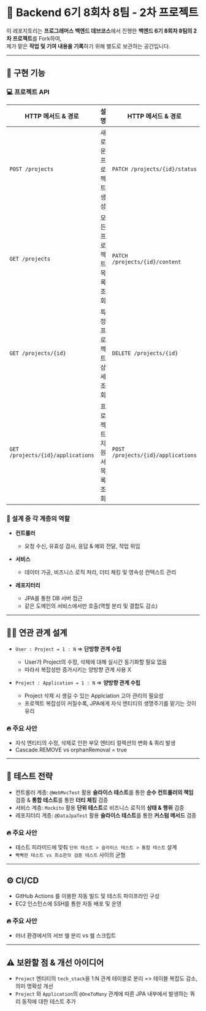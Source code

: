 # 📌 Backend 6기 8회차 8팀 - 2차 프로젝트

이 레포지토리는 **프로그래머스 백엔드 데브코스**에서 진행한 **백엔드 6기 8회차 8팀의 2차 프로젝트**를 Fork하여,  
제가 맡은 **작업 및 기여 내용을 기록**하기 위해 별도로 보관하는 공간입니다.

---

## 🚀 구현 기능

### 💻 프로젝트 API

| HTTP 메서드 & 경로                 | 설명                    | HTTP 메서드 & 경로                 | 설명                   |
|-----------------------------------|-------------------------|------------------------------------|------------------------|
| `POST /projects`                  | 새로운 프로젝트 생성      | `PATCH /projects/{id}/status`      | 프로젝트 상태 수정      |
| `GET /projects`                   | 모든 프로젝트 목록 조회   | `PATCH /projects/{id}/content`     | 프로젝트 역할 배분 수정 |
| `GET /projects/{id}`              | 특정 프로젝트 상세 조회   | `DELETE /projects/{id}`            | 프로젝트 삭제          |
| `GET /projects/{id}/applications` | 프로젝트 지원서 목록 조회 | `POST /projects/{id}/applications` | 프로젝트 지원서 등록    |

### 🌟 설계 중 각 계층의 역할

- **컨트롤러**  
    - 요청 수신, 유효성 검사, 응답 & 예외 전달, 작업 위임

- **서비스**
    - 데이터 가공, 비즈니스 로직 처리, 더티 체킹 및 영속성 컨텍스트 관리

- **레포지터리**  
    - JPA를 통한 DB 서버 접근
    - 같은 도메인의 서비스에서만 호출(역할 분리 및 결합도 감소)

---

## 🧑‍💻 연관 관계 설계

- `User : Project = 1 : N` => **단방향 관계 수립**
    - User가 Project의 수정, 삭제에 대해 실시간 동기화할 필요 없음
    - 따라서 복잡성만 증가시키는 양방향 관계 사용 X

- `Project : Application = 1 : N` => **양방향 관계 수립**
    - Project 삭제 시 생길 수 있는 Applciation 고아 관리의 필요성
    - 프로젝트 복잡성이 커질수록, JPA에게 자식 엔티티의 생명주기를 맡기는 것이 유리

### 🔥 주요 사안

- 자식 엔티티의 수정, 삭제로 인한 부모 엔티티 컬렉션의 변화 & 쿼리 발생 
- Cascade.REMOVE vs orphanRemoval = true

---

## 🧪 테스트 전략

- 컨트롤러 계층: `@WebMvcTest` 활용 **슬라이스 테스트**를 통한 **순수 컨트롤러의 책임** 검증 & **통합 테스트**를 통한 **더티 체킹** 검증  
- 서비스 계층: `Mockito` 활용 **단위 테스트**로 비즈니스 로직의 **상태 & 행위** 검증  
- 레포지터리 계층: `@DataJpaTest` 활용 **슬라이스 테스트**를 통한 **커스텀 메서드** 검증

### 🔥 주요 사안

- 테스트 피라미드에 맞춰 `단위 테스트 > 슬라이스 테스트 > 통합 테스트` 설계  
- `빡빡한 테스트 vs 최소한의 검증 테스트` 사이의 균형

---

## ⚙️ CI/CD

- GitHub Actions 를 이용한 자동 빌드 및 테스트 파이프라인 구성  
- EC2 인스턴스에 SSH를 통한 자동 배포 및 운영

### 🔥 주요 사안

- 러너 환경에서의 서브 쉘 분리 vs 쉘 스크립트

---

## ⚠️ 보완할 점 & 개선 아이디어

- `Project` 엔티티의 `tech_stack`을 1:N 관계 테이블로 분리 => 테이블 복잡도 감소, 의미 명확성 개선
- `Project` 와 `Application`의 `@OneToMany` 관계에 따른 JPA 내부에서 발생하는 쿼리 동작에 대한 테스트 추가
